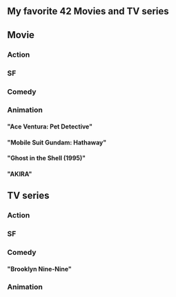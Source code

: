 <h2> My favorite 42 Movies and TV series </h2>


<h2> Movie </h2>
<h3> Action </h3>

<h3> SF </h3>



<h3> Comedy </h3>

<h3> Animation </h3>
<h4>"Ace Ventura: Pet Detective" </h4>

<h4>"Mobile Suit Gundam: Hathaway"</h4>
<h4>"Ghost in the Shell (1995)"</h4>
<h4>"AKIRA"</h4>


<h2> TV series </h2>
<h3> Action </h3>

<h3> SF </h3>


<h3> Comedy </h3>
<h4>"Brooklyn Nine-Nine"</h4>

<h3> Animation </h3>



